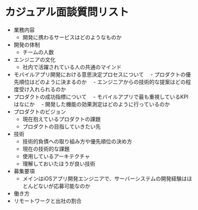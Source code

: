 # カジュアル面談質問リスト

- 業務内容
  - 開発に携わるサービスはどのようなものか
- 開発の体制
  - チームの人数
- エンジニアの文化
  - 社内で活躍されている人の共通のマインド
- モバイルアプリ開発における意思決定プロセスについて
　- プロダクトの優先順位はどのように決まるのか
　- エンジニアからの技術的な提案はどの程度受け入れられるのか
- プロダクトの成功指標について
　- モバイルアプリで最も重視しているKPIはなにか
　- 開発した機能の効果測定はどのように行っているのか
- プロダクトのビジョン
  - 現在抱えているプロダクトの課題
  - プロダクトの目指していきたい先
- 技術
  - 技術的負債への取り組み方や優先順位の決め方
  - 現在の技術的な課題
  - 使用しているアーキテクチャ
  - 理解しておいたほうが良い技術
- 募集要項
  - メインはiOSアプリ開発エンジニアで、サーバーシステムの開発経験はほとんどないが応募可能なのか
- 働き方
 - リモートワークと出社の割合
